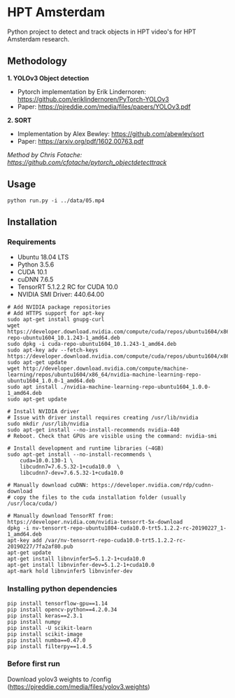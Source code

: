 # HPT Amsterdam

Python project to detect and track objects in HPT video's for HPT Amsterdam research.

## Methodology

**1. YOLOv3 Object detection**
- Pytorch implementation by Erik Lindernoren: https://github.com/eriklindernoren/PyTorch-YOLOv3
- Paper: https://pjreddie.com/media/files/papers/YOLOv3.pdf

**2. SORT**
- Implementation by Alex Bewley: https://github.com/abewley/sort
- Paper: https://arxiv.org/pdf/1602.00763.pdf

_Method by Chris Fotache: https://github.com/cfotache/pytorch_objectdetecttrack_

## Usage

```
python run.py -i ../data/05.mp4
```

## Installation

### Requirements

- Ubuntu 18.04 LTS
- Python 3.5.6
- CUDA 10.1
- cuDNN 7.6.5
- TensorRT 5.1.2.2 RC for CUDA 10.0
- NVIDIA SMI Driver: 440.64.00

```
# Add NVIDIA package repositories
# Add HTTPS support for apt-key
sudo apt-get install gnupg-curl
wget https://developer.download.nvidia.com/compute/cuda/repos/ubuntu1604/x86_64/cuda-repo-ubuntu1604_10.1.243-1_amd64.deb
sudo dpkg -i cuda-repo-ubuntu1604_10.1.243-1_amd64.deb
sudo apt-key adv --fetch-keys https://developer.download.nvidia.com/compute/cuda/repos/ubuntu1604/x86_64/7fa2af80.pub
sudo apt-get update
wget http://developer.download.nvidia.com/compute/machine-learning/repos/ubuntu1604/x86_64/nvidia-machine-learning-repo-ubuntu1604_1.0.0-1_amd64.deb
sudo apt install ./nvidia-machine-learning-repo-ubuntu1604_1.0.0-1_amd64.deb
sudo apt-get update

# Install NVIDIA driver
# Issue with driver install requires creating /usr/lib/nvidia
sudo mkdir /usr/lib/nvidia
sudo apt-get install --no-install-recommends nvidia-440
# Reboot. Check that GPUs are visible using the command: nvidia-smi

# Install development and runtime libraries (~4GB)
sudo apt-get install --no-install-recommends \
    cuda=10.0.130-1 \
    libcudnn7=7.6.5.32-1+cuda10.0  \
    libcudnn7-dev=7.6.5.32-1+cuda10.0

# Manually download cuDNN: https://developer.nvidia.com/rdp/cudnn-download
# copy the files to the cuda installation folder (usually /usr/loca/cuda/)

# Manually download TensorRT from: https://developer.nvidia.com/nvidia-tensorrt-5x-download
dpkg -i nv-tensorrt-repo-ubuntu1804-cuda10.0-trt5.1.2.2-rc-20190227_1-1_amd64.deb
apt-key add /var/nv-tensorrt-repo-cuda10.0-trt5.1.2.2-rc-20190227/7fa2af80.pub
apt-get update
apt-get install libnvinfer5=5.1.2-1+cuda10.0
apt-get install libnvinfer-dev=5.1.2-1+cuda10.0
apt-mark hold libnvinfer5 libnvinfer-dev
```

### Installing python dependencies

```
pip install tensorflow-gpu==1.14
pip install opencv-python==4.2.0.34
pip install keras==2.3.1
pip install numpy
pip install -U scikit-learn
pip install scikit-image
pip install numba==0.47.0
pip install filterpy==1.4.5
```

### Before first run

Download yolov3 weights to /config (https://pjreddie.com/media/files/yolov3.weights)